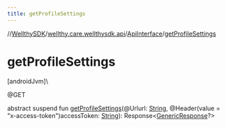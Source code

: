 ```yaml
---
title: getProfileSettings
---
```

//[WellthySDK](../../../index.html)/[wellthy.care.wellthysdk.api](../index.html)/[ApiInterface](index.html)/[getProfileSettings](get-profile-settings.html)



# getProfileSettings



[androidJvm]\




@GET



abstract suspend fun [getProfileSettings](get-profile-settings.html)(@Urlurl: [String](https://kotlinlang.org/api/latest/jvm/stdlib/kotlin/-string/index.html), @Header(value = "x-access-token")accessToken: [String](https://kotlinlang.org/api/latest/jvm/stdlib/kotlin/-string/index.html)): Response&lt;[GenericResponse](../../wellthy.care.wellthysdk.data.diary/-generic-response/index.html)?&gt;




